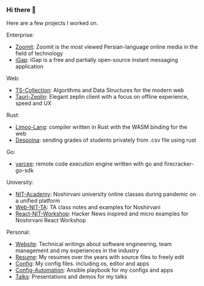 ### Hi there 👋

Here are a few projects I worked on.

Enterprise:
- [Zoomit](https://zoomit.ir/): Zoomit is the most viewed Persian-language online media in the field of technology
- [iGap](https://web.igap.net): iGap is a free and partially open-source instant messaging application

Web:
- [TS-Collection](https://github.com/always-maap/TS-Collection): Algorithms and Data Structures for the modern web
- [Tauri-Zeplin](https://github.com/always-maap/Tauri-Zeplin): Elegant zeplin client with a focus on offline experience, speed and UX

Rust:
- [Limoo-Lang](https://github.com/always-maap/Limoo-Lang): compiler written in Rust with the WASM binding for the web
- [Despoina](https://github.com/always-maap/Despoina): sending grades of students privately from .csv file using rust

Go:
- [yarcee](https://github.com/always-maap/yarcee): remote code execution engine written with go and firecracker-go-sdk

University:
- [NIT-Academy](https://github.com/always-maap/NIT-Academy): Noshirvani university online classes during pandemic on a unified platform
- [Web-NIT-TA](https://github.com/always-maap/Web-NIT-TA): TA class notes and examples for Noshirvani
- [React-NIT-Workshop](https://github.com/always-maap/React-NIT-Workshop): Hacker News inspired and micro examples for Noshirvani React Workshop

Personal:
- [Website](https://github.com/always-maap/Website): Technical writings about software engineering, team management and my experiences in the industry
- [Resume](https://github.com/always-maap/Resume): My resumes over the years with source files to freely edit
- [Config](https://github.com/always-maap/Config): My config files. including os, editor and apps
- [Config-Automation](https://github.com/always-maap/Config-Automation): Ansible playbook for my configs and apps
- [Talks](https://github.com/always-maap/Talks): Presentations and demos for my talks

